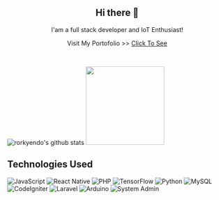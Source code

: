<h2 align="center"> Hi there 👋</h2>
<p align="center">I'am a full stack developer and IoT Enthusiast!</p>
<p align="center">Visit My Portofolio >> <a href="https://rorkyendo.github.io/rorkyendo/">Click To See</a></p>

<br />

![rorkyendo's github stats](https://github-readme-streak-stats.herokuapp.com/?user=rorkyendo&theme=monokai-metallian&hide_border=true)
<img height="180em" src="https://github-readme-stats-eight-theta.vercel.app/api/top-langs/?username=rorkyendo&layout=compact&langs_count=8&theme=algolia"/>

## Technologies Used
![JavaScript](https://img.shields.io/badge/-JavaScript-F7DF1E?logo=javascript&logoColor=white)
![React Native](https://img.shields.io/badge/-React%20Native-61DAFB?logo=react&logoColor=white)
![PHP](https://img.shields.io/badge/-PHP-777BB4?logo=php&logoColor=white)
![TensorFlow](https://img.shields.io/badge/-TensorFlow-FF6F00?logo=tensorflow&logoColor=white)
![Python](https://img.shields.io/badge/-Python-3776AB?logo=python&logoColor=white)
![MySQL](https://img.shields.io/badge/-MySQL-4479A1?logo=mysql&logoColor=white)
![CodeIgniter](https://img.shields.io/badge/-CodeIgniter-EF4223?logo=codeigniter&logoColor=white)
![Laravel](https://img.shields.io/badge/-Laravel-FF2D20?logo=laravel&logoColor=white)
![Arduino](https://img.shields.io/badge/-Arduino-00979D?logo=arduino&logoColor=white)
![System Admin](https://img.shields.io/badge/-System%20Admin-34a853?logo=google%20cloud&logoColor=white)
